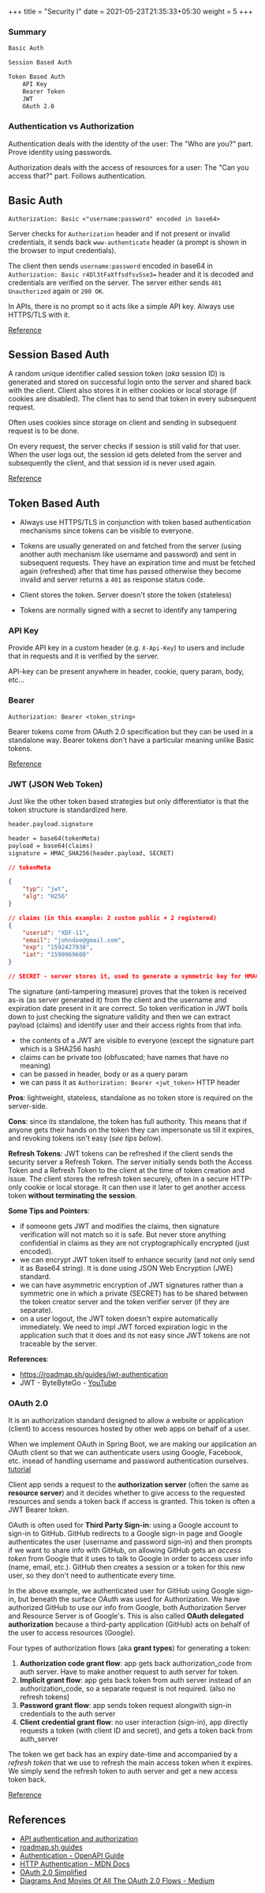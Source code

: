 +++
title = "Security I"
date = 2021-05-23T21:35:33+05:30
weight = 5
+++

### Summary
```txt
Basic Auth

Session Based Auth

Token Based Auth
	API Key
	Bearer Token
	JWT
	OAuth 2.0
```

### Authentication vs Authorization
Authentication deals with the identity of the user: The "Who are you?" part. Prove identity using passwords.

Authorization deals with the access of resources for a user: The "Can you access that?" part. Follows authentication.

## Basic Auth
```foobar
Authorization: Basic <"username:password" encoded in base64>
```

Server checks for `Authorization` header and if not present or invalid credentials, it sends back `www-authenticate` header (a prompt is shown in the browser to input credentials). 

The client then sends `username:password` encoded in base64 in `Authorization: Basic r4Dl3tFaXffsdfsvSse3=` header and it is decoded and credentials are verified on the server. The server either sends `401 Unauthorized` again or `200 OK`.

In APIs, there is no prompt so it acts like a simple API key. Always use HTTPS/TLS with it.

[Reference](https://roadmap.sh/guides/basic-authentication)

## Session Based Auth
A random unique identifier called session token (_aka_ session ID) is generated and stored on successful login onto the server and shared back with the client. Client also stores it in either cookies or local storage (if cookies are disabled). The client has to send that token in every subsequent request.

Often uses cookies since storage on client and sending in subsequent request is to be done.

On every request, the server checks if session is still valid for that user. When the user logs out, the session id gets deleted from the server and subsequently the client, and that session id is never used again.

[Reference](https://roadmap.sh/guides/session-authentication)

## Token Based Auth
- Always use HTTPS/TLS in conjunction with token based authentication mechanisms since tokens can be visible to everyone.

- Tokens are usually generated on and fetched from the server (using another auth mechanism like username and password) and sent in subsequent requests. They have an expiration time and must be fetched again (refreshed) after that time has passed otherwise they become invalid and server returns a `401` as response status code.

- Client stores the token. Server doesn't store the token (stateless)

- Tokens are normally signed with a secret to identify any tampering
### API Key
Provide API key in a custom header (e.g. `X-Api-Key`) to users and include that in requests and it is verified by the server.

API-key can be present anywhere in header, cookie, query param, body, etc...

### Bearer
```foobar
Authorization: Bearer <token_string>
```
Bearer tokens come from OAuth 2.0 specification but they can be used in a standalone way. Bearer tokens don't have a particular meaning unlike Basic tokens.

[Reference](https://roadmap.sh/guides/token-authentication)

### JWT (JSON Web Token)
Just like the other token based strategies but only differentiator is that the token structure is standardized here.

```txt
header.payload.signature

header = base64(tokenMeta)
payload = base64(claims)
signature = HMAC_SHA256(header.payload, SECRET)
```
```json
// tokenMeta

{
	"typ": "jwt",
	"alg": "H256"
}

// claims (in this example: 2 custom public + 2 registered)
{
	"userid": "XDF-11",
	"email": "johndoe@gmail.com",
	"exp": "1592427938",
	"iat": "1590969600"
}

// SECRET - server stores it, used to generate a symmetric key for HMAC algorithm to create and verify signature part of JWT token
```

The signature (anti-tampering measure) proves that the token is received as-is (as server generated it) from the client and the username and expiration date present in it are correct. So token verification in JWT boils down to just checking the signature validity and then we can extract payload (claims) and identify user and their access rights from that info.

- the contents of a JWT are visible to everyone (except the signature part which is a SHA256 hash)
- claims can be private too (obfuscated; have names that have no meaning)
- can be passed in header, body or as a query param
- we can pass it as `Authorization: Bearer <jwt_token>` HTTP header

**Pros**: lightweight, stateless, standalone as no token store is required on the server-side.

**Cons**: since its standalone, the token has full authority. This means that if anyone gets their hands on the token they can impersonate us till it expires, and revoking tokens isn't easy (_see tips below_).

**Refresh Tokens**: JWT tokens can be refreshed if the client sends the security server a Refresh Token. The server initially sends both the Access Token and a Refresh Token to the client at the time of token creation and issue. The client stores the refresh token securely, often in a secure HTTP-only cookie or local storage. It can then use it later to get another access token **without terminating the session**.

**Some Tips and Pointers**:
- if someone gets JWT and modifies the claims, then signature verification will not match so it is safe. But never store anything confidential in claims as they are not cryptographically encrypted (just encoded).
- we can encrypt JWT token itself to enhance security (and not only send it as Base64 string). It is done using JSON Web Encryption (JWE) standard.
- we can have asymmetric encryption of JWT signatures rather than a symmetric one in which a private (SECRET) has to be shared between the token creator server and the token verifier server (if they are separate).
- on a user logout, the JWT token doesn't expire automatically immediately. We need to impl JWT forced expiration logic in the application such that it does and its not easy since JWT tokens are not traceable by the server.

**References**:
- https://roadmap.sh/guides/jwt-authentication
- JWT - ByteByteGo - [YouTube](https://youtu.be/P2CPd9ynFLg)

### OAuth 2.0
It is an authorization standard designed to allow a website or application (client) to access resources hosted by other web apps on behalf of a user.

When we implement OAuth in Spring Boot, we are making our application an OAuth client so that we can authenticate users using Google, Facebook, etc. insead of handling username and password authentication ourselves. [tutorial](https://www.geeksforgeeks.org/spring-boot-oauth2-authentication-and-authorization/)

Client app sends a request to the **authorization server** (often the same as **resource server**) and it decides whether to give access to the requested resources and sends a token back if access is granted. This token is often a JWT Bearer token.

OAuth is often used for **Third Party Sign-in**: using a Google account to sign-in to GitHub. GitHub redirects to a Google sign-in page and Google authenticates the user (username and password sign-in) and then prompts if we want to share info with GitHub, on allowing GitHub gets an _access token_ from Google that it uses to talk to Google in order to access user info (name, email, etc.). GitHub then creates a session or a token for this new user, so they don't need to authenticate every time.

In the above example, we authenticated user for GitHub using Google sign-in, but beneath the surface OAuth was used for Authorization. We have authorized GitHub to use our info from Google, both Authorization Server and Resource Server is of Google's. This is also called **OAuth delegated authorization** because a third-party application (GitHub) acts on behalf of the user to access resources (Google).

Four types of authorization flows (aka **grant types**) for generating a token:
1. **Authorization code grant flow**: app gets back authorization_code from auth server. Have to make another request to auth server for token.
2. **Implicit grant flow**: app gets back token from auth server instead of an authorization_code, so a separate request is not required. (also no refresh tokens)
3. **Password grant flow**: app sends token request alongwith sign-in credentials to the auth server
4. **Client credential grant flow**: no user interaction (sign-in), app directly requests a token (with client ID and secret), and gets a token back from auth_server

The token we get back has an expiry date-time and accompanied by a _refresh token_ that we use to refresh the main access token when it expires. We simply send the refresh token to auth server and get a new access token back.

[Reference](https://roadmap.sh/guides/oauth)

## References
- [API authentication and authorization](https://idratherbewriting.com/learnapidoc/docapis_more_about_authorization.html)
- [roadmap.sh guides](https://roadmap.sh/guides)
- [Authentication - OpenAPI Guide](https://swagger.io/docs/specification/authentication/)
- [HTTP Authentication - MDN Docs](https://developer.mozilla.org/en-US/docs/Web/HTTP/Authentication)
- [OAuth 2.0 Simplified](https://aaronparecki.com/oauth-2-simplified/)
- [Diagrams And Movies Of All The OAuth 2.0 Flows - Medium](https://darutk.medium.com/diagrams-and-movies-of-all-the-oauth-2-0-flows-194f3c3ade85)